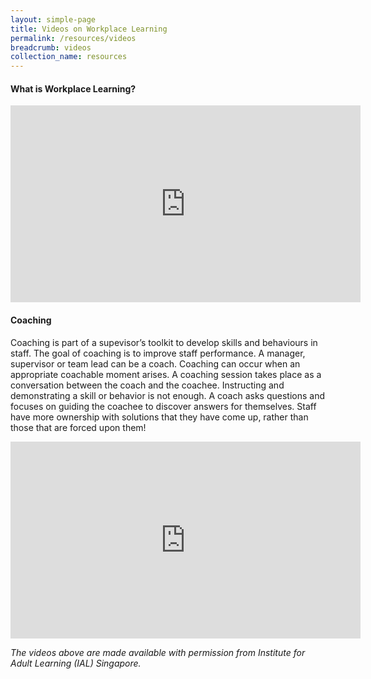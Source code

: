 ```yaml
---
layout: simple-page
title: Videos on Workplace Learning
permalink: /resources/videos
breadcrumb: videos
collection_name: resources
---
```





#### What is Workplace Learning?

<div class="bp-youtube">
<iframe width="560" height="315" src="https://www.youtube.com/embed/3Z7VJBzHwcY" frameborder="0" allow="accelerometer; autoplay; encrypted-media; gyroscope; picture-in-picture" allowfullscreen></iframe>
</div>



#### Coaching

Coaching is part of a supevisor’s toolkit to develop skills and behaviours in staff. The goal of coaching is to improve staff performance. A manager, supervisor or team lead can be a coach. Coaching can occur when an appropriate coachable moment arises.  A coaching session takes place as a conversation between the coach and the coachee. Instructing and demonstrating a skill or behavior is not enough. A coach asks questions and focuses on guiding the coachee to discover answers for themselves. Staff have more ownership with solutions that they have come up, rather than those that are forced upon them!


<div class="bp-youtube">
<iframe width="560" height="315" src="https://www.youtube.com/embed/hCnpHfdv9R4?start=16" frameborder="0" allow="accelerometer; autoplay; encrypted-media; gyroscope; picture-in-picture" allowfullscreen></iframe>
</div>


*The videos above are made available with permission from Institute for Adult Learning (IAL) Singapore.*
